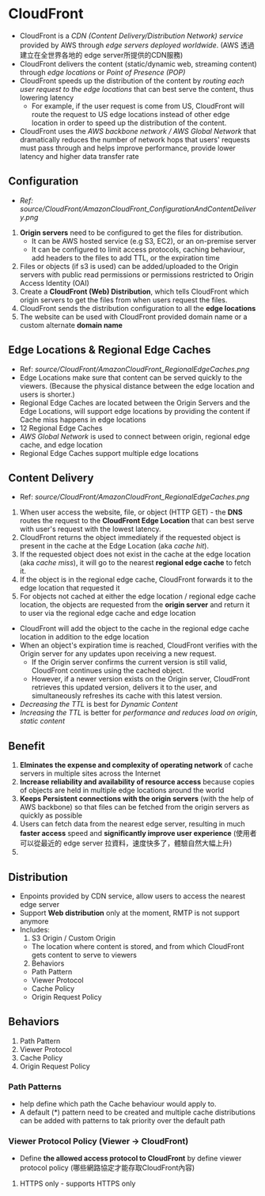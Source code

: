 # CloudFront 
* CloudFront is a *CDN (Content Delivery/Distribution Network) service* provided by AWS through *edge servers deployed worldwide*. (AWS 透過建立在全世界各地的 edge server所提供的CDN服務)
* CloudFront delivers the content (static/dynamic web, streaming content) through *edge locations* or *Point of Presence (POP)*
* CloudFront speeds up the distribution of the content by *routing each user request to the edge locations* that can best serve the content, thus lowering latency
  * For example, if the user request is come from US, CloudFront will route the request to US edge locations instead of other edge location in order to speed up the distribution of the content.
* CloudFront uses the *AWS backbone network / AWS Global Network* that dramatically reduces the number of network hops that users' requests must pass through and helps improve performance, provide lower latency and higher data transfer rate

## Configuration
* *Ref: source/CloudFront/AmazonCloudFront_ConfigurationAndContentDelivery.png*
1. **Origin servers** need to be configured to get the files for distribution.
   * It can be AWS hosted service (e.g S3, EC2), or an on-premise server
   * It can be configured to limit access protocols, caching behaviour, add headers to the files to add TTL, or the expiration time
2. Files or objects (if s3 is used) can be added/uploaded to the Origin servers with public read permissions or permissions restricted to Origin Access Identity (OAI)
3. Create a **CloudFront (Web) Distribution**, which tells CloudFront which origin servers to get the files from when users request the files.
4. CloudFront sends the distribution configuration to all the **edge locations**
5. The website can be used with CloudFront provided domain name or a custom alternate **domain name**

## Edge Locations & Regional Edge Caches
* Ref: *source/CloudFront/AmazonCloudFront_RegionalEdgeCaches.png*
* Edge Locations make sure that content can be served quickly to the viewers. (Because the physical distance between the edge location and users is shorter.)
* Regional Edge Caches are located between the Origin Servers and the Edge Locations, will support edge locations by providing the content if Cache miss happens in edge locations
* 12 Regional Edge Caches
* *AWS Global Network* is used to connect between origin, regional edge cache, and edge location 
* Regional Edge Caches support multiple edge locations

## Content Delivery
* Ref: *source/CloudFront/AmazonCloudFront_RegionalEdgeCaches.png*
1. When user access the website, file, or object (HTTP GET) - the **DNS** routes the request to the **CloudFront Edge Location** that can best serve with user's request with the lowest latency.
2. CloudFront returns the object immediately if the requested object is present in the cache at the Edge Location (aka *cache hit*).
3. If the requested object does not exist in the cache at the edge location (aka *cache miss*), it will go to the nearest **regional edge cache** to fetch it.
4. If the object is in the regional edge cache, CloudFront forwards it to the edge location that requested it
5. For objects not cached at either the edge location / regional edge cache location, the objects are requested from the **origin server** and return it to user via the regional edge cache and edge location
* CloudFront will add the object to the cache in the regional edge cache location in addition to the edge location
* When an object's expiration time is reached, CloudFront verifies with the Origin server for any updates upon receiving a new request. 
  * If the Origin server confirms the current version is still valid, CloudFront continues using the cached object. 
  * However, if a newer version exists on the Origin server, CloudFront retrieves this updated version, delivers it to the user, and simultaneously refreshes its cache with this latest version.
* *Decreasing the TTL* is best for *Dynamic Content*
* *Increasing the TTL* is better for *performance and reduces load on origin*, *static content*

## Benefit
1. **Elminates the expense and complexity of operating network** of cache servers in multiple sites across the Internet
2. **Increase reliability and availability of resource access** because copies of objects are held in multiple edge locations around the world
3. **Keeps Persistent connections with the origin servers** (with the help of AWS backbone) so that files can be fetched from the origin servers as quickly as possible
4. Users can fetch data from the nearest edge server, resulting in much **faster access** speed and **significantly improve user experience** (使用者可以從最近的 edge server 拉資料，速度快多了，體驗自然大幅上升)
5. 

## Distribution
* Enpoints provided by CDN service, allow users to access the nearest edge server
* Support **Web distribution** only at the moment, RMTP is not support anymore
* Includes:
  1. S3 Origin / Custom Origin 
    * The location where content is stored, and from which CloudFront gets content to serve to viewers
  2. Behaviors
    * Path Pattern
    * Viewer Protocol
    * Cache Policy
    * Origin Request Policy

## Behaviors
1. Path Pattern
2. Viewer Protocol
3. Cache Policy
4. Origin Request Policy
  
### Path Patterns
* help define which path the Cache behaviour would apply to.
* A default (*) pattern need to be created and multiple cache distributions can be added with patterns to tak priority over the default path

### Viewer Protocol Policy (Viewer -> CloudFront)
* Define **the allowed access protocol to CloudFront** by define viewer protocol policy (哪些網路協定才能存取CloudFront內容)
1. HTTPS only - supports HTTPS only 